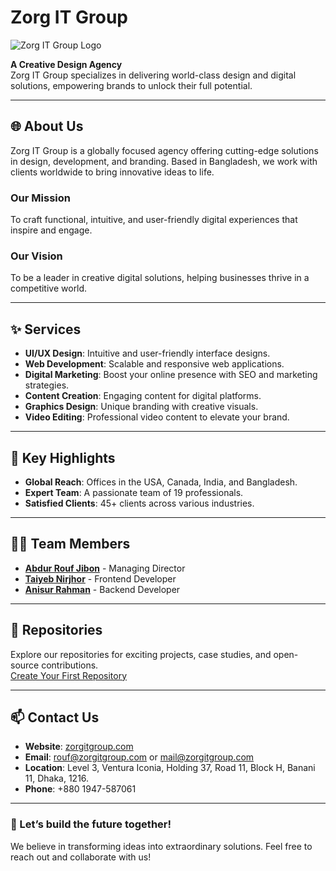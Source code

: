 # Zorg IT Group

![Zorg IT Group Logo](https://i.ibb.co.com/8PkD7CS/open-graph-img.png) <!-- Replace with your logo URL -->

**A Creative Design Agency**  
Zorg IT Group specializes in delivering world-class design and digital solutions, empowering brands to unlock their full potential.

---

## 🌐 About Us

Zorg IT Group is a globally focused agency offering cutting-edge solutions in design, development, and branding. Based in Bangladesh, we work with clients worldwide to bring innovative ideas to life.

### **Our Mission**  
To craft functional, intuitive, and user-friendly digital experiences that inspire and engage.

### **Our Vision**  
To be a leader in creative digital solutions, helping businesses thrive in a competitive world.

---

## ✨ Services

- **UI/UX Design**: Intuitive and user-friendly interface designs.
- **Web Development**: Scalable and responsive web applications.
- **Digital Marketing**: Boost your online presence with SEO and marketing strategies.
- **Content Creation**: Engaging content for digital platforms.
- **Graphics Design**: Unique branding with creative visuals.
- **Video Editing**: Professional video content to elevate your brand.

---

## 🌟 Key Highlights

- **Global Reach**: Offices in the USA, Canada, India, and Bangladesh.
- **Expert Team**: A passionate team of 19 professionals.
- **Satisfied Clients**: 45+ clients across various industries.

---

## 👩‍💻 Team Members

- **[Abdur Rouf Jibon](#)** - Managing Director
- **[Taiyeb Nirjhor](#)** - Frontend Developer
- **[Anisur Rahman](#)** - Backend Developer

---

## 📂 Repositories

Explore our repositories for exciting projects, case studies, and open-source contributions.  
[Create Your First Repository](https://github.com/organizations/Zorg-IT-Group-Official/repositories/new)

---

## 📫 Contact Us

- **Website**: [zorgitgroup.com](https://www.zorgitgroup.com)
- **Email**:  [rouf@zorgitgroup.com](mailto:rouf@zorgitgroup.com) or [mail@zorgitgroup.com](mailto:mail@zorgitgroup.com) 
- **Location**:  Level 3, Ventura Iconia, Holding 37, Road 11, Block H, Banani 11, Dhaka, 1216. 
- **Phone**: +880 1947-587061

---

### 🚀 Let’s build the future together!
We believe in transforming ideas into extraordinary solutions. Feel free to reach out and collaborate with us!
